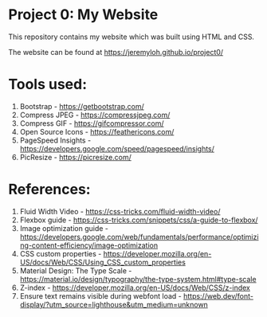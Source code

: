 # Project 0: My Website

This repository contains my website which was built using HTML and CSS.

The website can be found at https://jeremyloh.github.io/project0/

# Tools used:

1. Bootstrap - https://getbootstrap.com/
1. Compress JPEG - https://compressjpeg.com/
1. Compress GIF - https://gifcompressor.com/
1. Open Source Icons - https://feathericons.com/
1. PageSpeed Insights - https://developers.google.com/speed/pagespeed/insights/
1. PicResize - https://picresize.com/

# References:

1. Fluid Width Video - https://css-tricks.com/fluid-width-video/
1. Flexbox guide - https://css-tricks.com/snippets/css/a-guide-to-flexbox/
1. Image optimization guide - https://developers.google.com/web/fundamentals/performance/optimizing-content-efficiency/image-optimization
1. CSS custom properties - https://developer.mozilla.org/en-US/docs/Web/CSS/Using_CSS_custom_properties
1. Material Design: The Type Scale - https://material.io/design/typography/the-type-system.html#type-scale
1. Z-index - https://developer.mozilla.org/en-US/docs/Web/CSS/z-index
1. Ensure text remains visible during webfont load - https://web.dev/font-display/?utm_source=lighthouse&utm_medium=unknown
